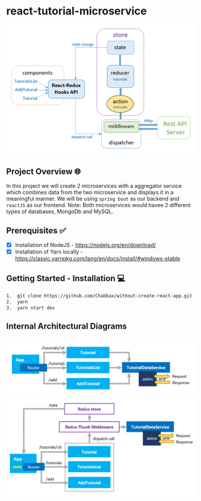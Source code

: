 # react-tutorial-microservice

![frame1](img/frame1.png)

## Project Overview :globe_with_meridians:	
In this project we will create 2 microservices with a aggregator service which combines data from the two microservice and displays it in a meaningful manner. We will be using `spring boot` as our backend and `reactJS` as our frontend. Note: Both microservices would havee 2 different types of databases, MongoDb and MySQL.

## Prerequisites :white_check_mark:
- [x] Installation of NodeJS - https://nodejs.org/en/download/
- [x] Installation of Yarn locally - https://classic.yarnpkg.com/lang/en/docs/install/#windows-stable

## Getting Started - Installation :computer:

```
1.  git clone https://github.com/Chabbax/without-create-react-app.git
2.  yarn
3.  yarn start dev
```

## Internal Architectural Diagrams
![frame2](img/frame2.png)
![frame3](img/frame3.png)
